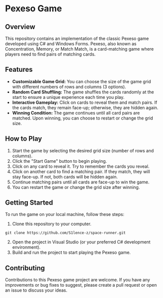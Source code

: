 # Pexeso Game

## Overview

This repository contains an implementation of the classic Pexeso game developed using C# and Windows Forms. Pexeso, also known as Concentration, Memory, or Match Match, is a card-matching game where players need to find pairs of matching cards.

## Features

- **Customizable Game Grid:** You can choose the size of the game grid with different numbers of rows and columns (3 options).
- **Random Card Shuffling:** The game shuffles the cards randomly at the start to ensure a unique experience each time you play.
- **Interactive Gameplay:** Click on cards to reveal them and match pairs. If the cards match, they remain face-up; otherwise, they are hidden again.
- **Winning Condition:** The game continues until all card pairs are matched. Upon winning, you can choose to restart or change the grid size.

## How to Play

1. Start the game by selecting the desired grid size (number of rows and columns).
2. Click the "Start Game" button to begin playing.
3. Click on any card to reveal it. Try to remember the cards you reveal.
4. Click on another card to find a matching pair. If they match, they will stay face-up. If not, both cards will be hidden again.
5. Continue matching pairs until all cards are face-up to win the game.
6. You can restart the game or change the grid size after winning.

## Getting Started

To run the game on your local machine, follow these steps:

1. Clone this repository to your computer.

```shell
git clone https://github.com/S1lence-z/space-runner.git
```

2. Open the project in Visual Studio (or your preferred C# development environment).
3. Build and run the project to start playing the Pexeso game.

## Contributing

Contributions to this Pexeso game project are welcome. If you have any improvements or bug fixes to suggest, please create a pull request or open an issue to discuss your ideas.
